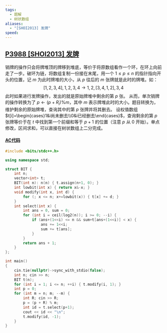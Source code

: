 ```yaml
---
tags:
  - 题解
  - 树状数组
aliases:
  - "[SHOI2013] 发牌"
speed:
---
```

## [P3988 \[SHOI2013\] 发牌](https://www.luogu.com.cn/problem/P3988)

销牌的操作只会将牌堆顶的牌移到堆底，等价于将原数组看作一个环，在环上向前走了一步。破环为链，将数组复制一份接在末尾，用一个 $1\leq p\leq n$ 的指针指向开头的位置，记 $m$ 为此时牌堆的大小，从 $p$ 往后的 $m$ 张牌就是此时的牌堆。如：
$$
[1,2,3,4],1,2,3,4\to1,2,[3,4,1,2],3,4
$$
此时如果进行发牌操作，发出的就是原始牌堆中剩余的第 $p$ 张。
从而，单次销牌的操作转换为了 $p\leftarrow (p+R_i)\%m$，其中 $m$ 表示牌堆此时的大小。题目转换为，维护剩余的原始牌堆，查询其中的第 $p$ 张牌并将其删去。
设权值数组 $t[i]=\begin{cases}1&i尚未删去\\0&i已经删去\end{cases}$，查询剩余的第 $p$ 张牌等价于在 $t$ 中找到第一个前缀和等于 $p+1$ 的位置（注意 $p$ 从 $0$ 开始）。单点修改，区间求和，可以直接在树状数组上二分完成。

#### [AC代码](https://www.luogu.com.cn/record/201218795)

```cpp
#include <bits/stdc++.h>

using namespace std;

struct BIT {
    int n;
    vector<int> t;
    BIT(int n): n(n) { t.assign(n+1, 0); }
    int lowbit(int x) { return x&-x; }
    void modify(int x, int d) {
        for (; x <= n; x+=lowbit(x)) { t[x] += d; }
    }
    int select(int x) {
        int ans = 0, sum = 0;
        for (int i = ceil(log2(n)); i >= 0; --i) {
            if (ans+(1<<i) <= n && sum+t[ans+(1<<i)] < x) { 
                ans += 1<<i;
                sum += t[ans];
            }
        }
        return ans + 1;
    }
};

int main()
{
	cin.tie(nullptr)->sync_with_stdio(false);
    int n; cin >> n;
    BIT t(n);
    for (int i = 1; i <= n; ++i) { t.modify(i, 1); }
    int p = 0;
    for (int m = n; m; --m) {
        int R; cin >> R;
        p = (p + R) % m;
        int id = t.select(p+1);
        cout << id << "\n";
        t.modify(id, -1);
    }
}
```